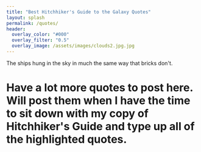 ```yaml
---
title: "Best Hitchhiker's Guide to the Galaxy Quotes"
layout: splash
permalink: /quotes/
header:
  overlay_color: "#000"
  overlay_filter: "0.5"
  overlay_image: /assets/images/clouds2.jpg.jpg
---
```


The ships hung in the sky in much the same way that bricks don't.    

# Have a lot more quotes to post here. Will post them when I have the time to sit down with my copy of Hitchhiker's Guide and type up all of the highlighted quotes.
